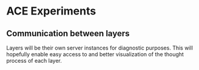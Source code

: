 # ACE Experiments

## Communication between layers

Layers will be their own server instances for diagnostic purposes.
This will hopefully enable easy access to and better visualization of the thought process of each layer.
